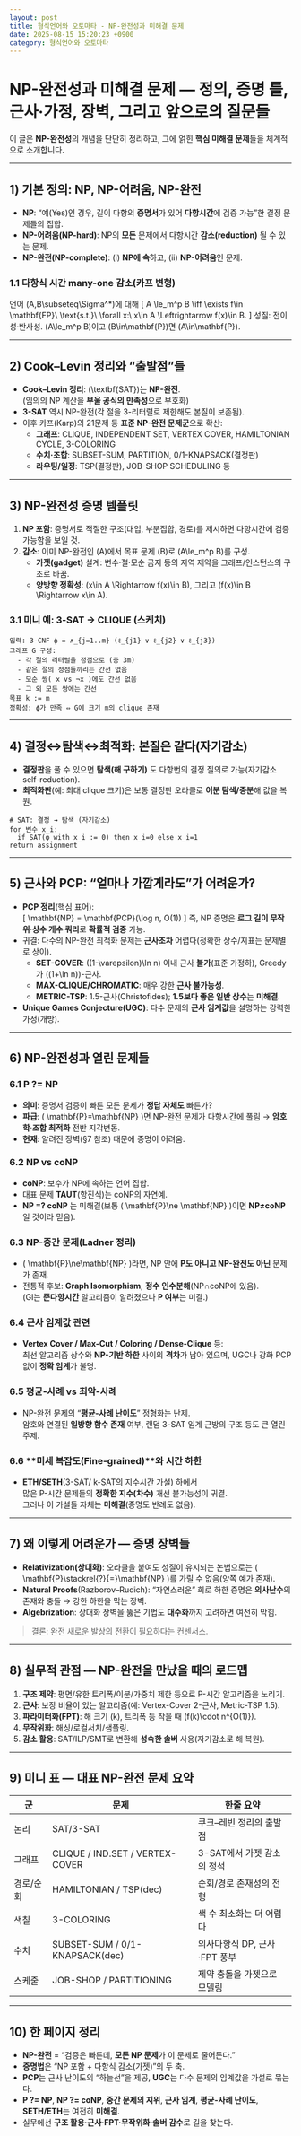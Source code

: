 ```yaml
---
layout: post
title: 형식언어와 오토마타 - NP-완전성과 미해결 문제
date: 2025-08-15 15:20:23 +0900
category: 형식언어와 오토마타
---
```

# NP-완전성과 미해결 문제 — 정의, 증명 틀, 근사·가정, 장벽, 그리고 앞으로의 질문들

이 글은 **NP-완전성**의 개념을 단단히 정리하고, 그에 얽힌 **핵심 미해결 문제**들을 체계적으로 소개합니다.  

---

## 1) 기본 정의: NP, NP-어려움, NP-완전

- **NP**: “예(Yes)인 경우, 길이 다항의 **증명서**가 있어 **다항시간**에 검증 가능”한 결정 문제들의 집합.
- **NP-어려움(NP-hard)**: NP의 **모든** 문제에서 다항시간 **감소(reduction)** 될 수 있는 문제.
- **NP-완전(NP-complete)**: (i) **NP에 속**하고, (ii) **NP-어려움**인 문제.

### 1.1 다항식 시간 many-one 감소(카프 변형)
언어 \(A,B\subseteq\Sigma^*\)에 대해
\[
A \le_m^p B \iff \exists f\in \mathbf{FP}\ \text{s.t.}\ \forall x:\ x\in A \Leftrightarrow f(x)\in B.
\]
성질: 전이성·반사성. \(A\le_m^p B\)이고 \(B\in\mathbf{P}\)면 \(A\in\mathbf{P}\).

---

## 2) Cook–Levin 정리와 “출발점”들

- **Cook–Levin 정리**: \(\textbf{SAT}\)는 **NP-완전**.  
  (임의의 NP 계산을 **부울 공식의 만족성**으로 부호화)
- **3-SAT** 역시 NP-완전(각 절을 3-리터럴로 제한해도 본질이 보존됨).
- 이후 카프(Karp)의 21문제 등 **표준 NP-완전 문제군**으로 확산:
  - **그래프**: CLIQUE, INDEPENDENT SET, VERTEX COVER, HAMILTONIAN CYCLE, 3-COLORING
  - **수치·조합**: SUBSET-SUM, PARTITION, 0/1-KNAPSACK(결정판)
  - **라우팅/일정**: TSP(결정판), JOB-SHOP SCHEDULING 등

---

## 3) NP-완전성 **증명 템플릿**

1) **NP 포함**: 증명서로 적절한 구조(대입, 부분집합, 경로)를 제시하면 다항시간에 검증 가능함을 보일 것.  
2) **감소**: 이미 NP-완전인 \(A\)에서 목표 문제 \(B\)로 \(A\le_m^p B\)를 구성.  
   - **가젯(gadget)** 설계: 변수·절·모순 금지 등의 지역 제약을 그래프/인스턴스의 구조로 바꿈.
   - **양방향 정확성**: \(x\in A \Rightarrow f(x)\in B\), 그리고 \(f(x)\in B \Rightarrow x\in A\).

### 3.1 미니 예: 3-SAT → CLIQUE (스케치)
```text
입력: 3-CNF ϕ = ∧_{j=1..m} (ℓ_{j1} ∨ ℓ_{j2} ∨ ℓ_{j3})
그래프 G 구성:
  - 각 절의 리터럴을 정점으로 (총 3m)
  - 같은 절의 정점들끼리는 간선 없음
  - 모순 쌍( x vs ¬x )에도 간선 없음
  - 그 외 모든 쌍에는 간선
목표 k := m
정확성: ϕ가 만족 ⇔ G에 크기 m의 clique 존재
```

---

## 4) 결정↔탐색↔최적화: 본질은 같다(자기감소)

- **결정판**을 풀 수 있으면 **탐색(해 구하기)** 도 다항번의 결정 질의로 가능(자기감소 self-reduction).
- **최적화판**(예: 최대 clique 크기)은 보통 결정판 오라클로 **이분 탐색/증분**해 값을 복원.

```text
# SAT: 결정 → 탐색 (자기감소)
for 변수 x_i:
  if SAT(φ with x_i := 0) then x_i=0 else x_i=1
return assignment
```

---

## 5) 근사와 PCP: “얼마나 가깝게라도”가 어려운가?

- **PCP 정리**(핵심 표어):  
  \[
  \mathbf{NP} = \mathbf{PCP}(\log n, O(1))
  \]
  즉, NP 증명은 **로그 길이 무작위**·**상수 개수 쿼리**로 **확률적 검증** 가능.
- 귀결: 다수의 NP-완전 최적화 문제는 **근사조차** 어렵다(정확한 상수/지표는 문제별로 상이).
  - **SET-COVER**: \((1-\varepsilon)\ln n\) 이내 근사 **불가**(표준 가정하), Greedy가 \((1+\ln n)\)-근사.
  - **MAX-CLIQUE/CHROMATIC**: 매우 강한 **근사 불가능성**.  
  - **METRIC-TSP**: 1.5-근사(Christofides); **1.5보다 좋은 일반 상수**는 **미해결**.
- **Unique Games Conjecture(UGC)**: 다수 문제의 **근사 임계값**을 설명하는 강력한 가정(개방).

---

## 6) NP-완전성과 **열린 문제들**

### 6.1 **P ?= NP**
- **의미**: 증명서 검증이 빠른 모든 문제가 **정답 자체도** 빠른가?  
- **파급**: \( \mathbf{P}=\mathbf{NP} \)면 NP-완전 문제가 다항시간에 풀림 → **암호학**·**조합 최적화** 전반 지각변동.  
- **현재**: 알려진 장벽(§7 참조) 때문에 증명이 어려움.

### 6.2 **NP vs coNP**
- **coNP**: 보수가 NP에 속하는 언어 집합.  
- 대표 문제 **TAUT**(항진식)는 coNP의 자연예.  
- **NP =? coNP** 는 미해결(보통 \( \mathbf{P}\ne \mathbf{NP} \)이면 **NP≠coNP**일 것이라 믿음).

### 6.3 **NP-중간 문제(Ladner 정리)**
- \( \mathbf{P}\ne\mathbf{NP} \)라면, NP 안에 **P도 아니고 NP-완전도 아닌** 문제가 존재.  
- 전통적 후보: **Graph Isomorphism**, **정수 인수분해**(NP∩coNP에 있음).  
  (GI는 **준다항시간** 알고리즘이 알려졌으나 **P 여부**는 미결.)

### 6.4 **근사 임계값** 관련
- **Vertex Cover / Max-Cut / Coloring / Dense-Clique** 등:  
  최선 알고리즘 상수와 **NP-기반 하한** 사이의 **격차**가 남아 있으며, UGC나 강화 PCP 없이 **정확 임계**가 불명.

### 6.5 **평균-사례 vs 최악-사례**
- NP-완전 문제의 “**평균-사례 난이도**” 정형화는 난제.  
  암호와 연결된 **일방향 함수 존재** 여부, 랜덤 3-SAT 임계 근방의 구조 등도 큰 열린 주제.

### 6.6 **미세 복잡도(Fine-grained)**와 시간 하한
- **ETH/SETH**(3-SAT/ k-SAT의 지수시간 가설) 하에서  
  많은 P-시간 문제들의 **정확한 지수(차수)** 개선 불가능성이 귀결.  
  그러나 이 가설들 자체는 **미해결**(증명도 반례도 없음).

---

## 7) 왜 이렇게 어려운가 — **증명 장벽들**

- **Relativization(상대화)**: 오라클을 붙여도 성질이 유지되는 논법으로는 \( \mathbf{P}\stackrel{?}{=}\mathbf{NP} \)를 가릴 수 없음(양쪽 예가 존재).
- **Natural Proofs**(Razborov–Rudich): “자연스러운” 회로 하한 증명은 **의사난수**의 존재와 충돌 → 강한 하한을 막는 장벽.
- **Algebrization**: 상대화 장벽을 뚫은 기법도 **대수화**까지 고려하면 여전히 막힘.

> 결론: 완전 새로운 발상의 전환이 필요하다는 컨센서스.

---

## 8) 실무적 관점 — NP-완전을 만났을 때의 로드맵

1) **구조 제약**: 평면/유한 트리폭/이분/가중치 제한 등으로 P-시간 알고리즘을 노리기.  
2) **근사**: 보장 비율이 있는 알고리즘(예: Vertex-Cover 2-근사, Metric-TSP 1.5).  
3) **파라미터화(FPT)**: 해 크기 \(k\), 트리폭 등 작을 때 \(f(k)\cdot n^{O(1)}\).  
4) **무작위화**: 해싱/로컬서치/샘플링.  
5) **감소 활용**: SAT/ILP/SMT로 변환해 **성숙한 솔버** 사용(자기감소로 해 복원).

---

## 9) 미니 표 — 대표 NP-완전 문제 요약

| 군 | 문제 | 한줄 요약 |
|---|---|---|
| 논리 | SAT/3-SAT | 쿠크–레빈 정리의 출발점 |
| 그래프 | CLIQUE / IND.SET / VERTEX-COVER | 3-SAT에서 가젯 감소의 정석 |
| 경로/순회 | HAMILTONIAN / TSP(dec) | 순회/경로 존재성의 전형 |
| 색칠 | 3-COLORING | 색 수 최소화는 더 어렵다 |
| 수치 | SUBSET-SUM / 0/1-KNAPSACK(dec) | 의사다항식 DP, 근사·FPT 풍부 |
| 스케줄 | JOB-SHOP / PARTITIONING | 제약 충돌을 가젯으로 모델링 |

---

## 10) 한 페이지 정리

- **NP-완전** = “검증은 빠른데, **모든 NP 문제**가 이 문제로 줄어든다.”  
- **증명법**은 “NP 포함 + 다항식 감소(가젯)”의 두 축.  
- **PCP**는 근사 난이도의 “하늘선”을 제공, **UGC**는 다수 문제의 임계값을 가설로 묶는다.  
- **P ?= NP**, **NP ?= coNP**, **중간 문제의 지위**, **근사 임계**, **평균-사례 난이도**, **SETH/ETH**는 여전히 **미해결**.  
- 실무에선 **구조 활용·근사·FPT·무작위화·솔버 감수**로 길을 찾는다.